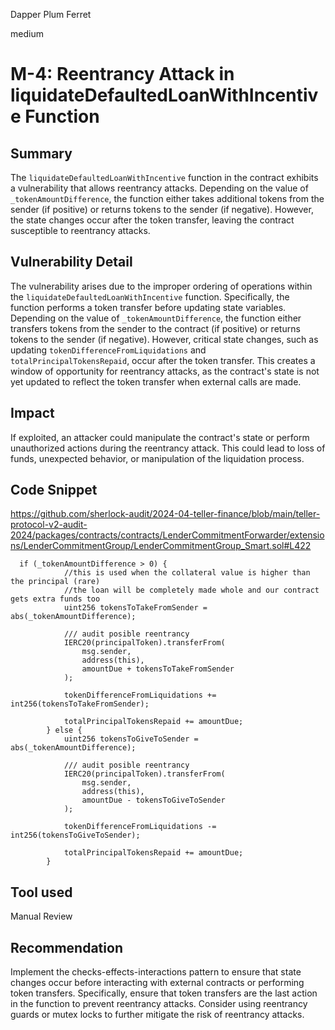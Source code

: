 Dapper Plum Ferret

medium

# M-4: Reentrancy Attack in liquidateDefaultedLoanWithIncentive Function

## Summary
The `liquidateDefaultedLoanWithIncentive` function in the contract exhibits a vulnerability that allows reentrancy attacks. Depending on the value of `_tokenAmountDifference`, the function either takes additional tokens from the sender (if positive) or returns tokens to the sender (if negative). However, the state changes occur after the token transfer, leaving the contract susceptible to reentrancy attacks.
## Vulnerability Detail
The vulnerability arises due to the improper ordering of operations within the `liquidateDefaultedLoanWithIncentive` function. Specifically, the function performs a token transfer before updating state variables. Depending on the value of `_tokenAmountDifference`, the function either transfers tokens from the sender to the contract (if positive) or returns tokens to the sender (if negative). However, critical state changes, such as updating `tokenDifferenceFromLiquidations` and `totalPrincipalTokensRepaid`, occur after the token transfer. This creates a window of opportunity for reentrancy attacks, as the contract's state is not yet updated to reflect the token transfer when external calls are made.
## Impact
If exploited, an attacker could manipulate the contract's state or perform unauthorized actions during the reentrancy attack. This could lead to loss of funds, unexpected behavior, or manipulation of the liquidation process.
## Code Snippet
https://github.com/sherlock-audit/2024-04-teller-finance/blob/main/teller-protocol-v2-audit-2024/packages/contracts/contracts/LenderCommitmentForwarder/extensions/LenderCommitmentGroup/LenderCommitmentGroup_Smart.sol#L422

```solidity
  if (_tokenAmountDifference > 0) {
            //this is used when the collateral value is higher than the principal (rare)
            //the loan will be completely made whole and our contract gets extra funds too
            uint256 tokensToTakeFromSender = abs(_tokenAmountDifference);

            /// audit posible reentrancy
            IERC20(principalToken).transferFrom(
                msg.sender,
                address(this),
                amountDue + tokensToTakeFromSender
            );

            tokenDifferenceFromLiquidations += int256(tokensToTakeFromSender);

            totalPrincipalTokensRepaid += amountDue;
        } else {
            uint256 tokensToGiveToSender = abs(_tokenAmountDifference);

            /// audit posible reentrancy
            IERC20(principalToken).transferFrom(
                msg.sender,
                address(this),
                amountDue - tokensToGiveToSender
            );

            tokenDifferenceFromLiquidations -= int256(tokensToGiveToSender);

            totalPrincipalTokensRepaid += amountDue;
        }
```
## Tool used

Manual Review

## Recommendation
Implement the checks-effects-interactions pattern to ensure that state changes occur before interacting with external contracts or performing token transfers. Specifically, ensure that token transfers are the last action in the function to prevent reentrancy attacks. Consider using reentrancy guards or mutex locks to further mitigate the risk of reentrancy attacks.